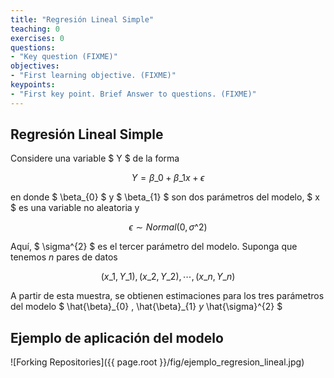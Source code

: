 ```yaml
---
title: "Regresión Lineal Simple"
teaching: 0
exercises: 0
questions:
- "Key question (FIXME)"
objectives:
- "First learning objective. (FIXME)"
keypoints:
- "First key point. Brief Answer to questions. (FIXME)"
---
```


## Regresión Lineal Simple
Considere una variable $ Y $ de la forma

$$ Y = \beta\_{0} + \beta\_{1} x + \epsilon $$ 

en donde $ \beta\_{0} $ y $ \beta\_{1} $ son dos parámetros del modelo, $ x $ es una variable no aleatoria y

$$ \epsilon \sim Normal(0, \sigma\^{2}) $$

Aquí, $ \sigma^{2} $ es el tercer parámetro del modelo. Suponga que tenemos _n_ pares de datos

$$ (x\_{1}, Y\_{1}), (x\_{2}, Y\_{2}), \cdots, (x\_{n}, Y\_{n}) $$

A partir de esta muestra, se obtienen estimaciones para los tres parámetros del modelo $ \hat{\beta}\_{0} $,$ \hat{\beta}\_{1} $y$ \hat{\sigma}\^{2} $

## Ejemplo de aplicación del modelo

![Forking Repositories]({{ page.root }}/fig/ejemplo_regresion_lineal.jpg)
